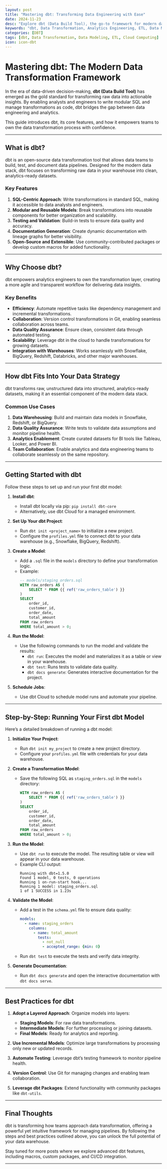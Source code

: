 ```yaml
---
layout: post
title: "Mastering dbt: Transforming Data Engineering with Ease"
date: 2024-11-23
desc: "Explore dbt (Data Build Tool), the go-to framework for modern data transformation and analytics engineering."
keywords: "dbt, Data Transformation, Analytics Engineering, ETL, Data Modeling"
categories: [DBT]
tags: [dbt, Data Transformation, Data Modeling, ETL, Cloud Computing]
icon: icon-dbt
---
```


# Mastering dbt: The Modern Data Transformation Framework

In the era of data-driven decision-making, **dbt (Data Build Tool)** has emerged as the gold standard for transforming raw data into actionable insights. By enabling analysts and engineers to write modular SQL and manage transformations as code, dbt bridges the gap between data engineering and analytics.

This guide introduces dbt, its core features, and how it empowers teams to own the data transformation process with confidence.

---

## What is dbt?

dbt is an open-source data transformation tool that allows data teams to build, test, and document data pipelines. Designed for the modern data stack, dbt focuses on transforming raw data in your warehouse into clean, analytics-ready datasets.

### Key Features
1. **SQL-Centric Approach**: Write transformations in standard SQL, making it accessible to data analysts and engineers.
2. **Modular and Reusable Models**: Break transformations into reusable components for better organization and scalability.
3. **Testing and Validation**: Build-in tests to ensure data quality and accuracy.
4. **Documentation Generation**: Create dynamic documentation with lineage graphs for better visibility.
5. **Open-Source and Extensible**: Use community-contributed packages or develop custom macros for added functionality.

---

## Why Choose dbt?

dbt empowers analytics engineers to own the transformation layer, creating a more agile and transparent workflow for delivering data insights.

### Key Benefits
- **Efficiency**: Automate repetitive tasks like dependency management and incremental transformations.
- **Collaboration**: Version control transformations in Git, enabling seamless collaboration across teams.
- **Data Quality Assurance**: Ensure clean, consistent data through automated testing.
- **Scalability**: Leverage dbt in the cloud to handle transformations for growing datasets.
- **Integration with Warehouses**: Works seamlessly with Snowflake, BigQuery, Redshift, Databricks, and other major warehouses.

---

## How dbt Fits Into Your Data Strategy

dbt transforms raw, unstructured data into structured, analytics-ready datasets, making it an essential component of the modern data stack.

### Common Use Cases
1. **Data Warehousing**: Build and maintain data models in Snowflake, Redshift, or BigQuery.
2. **Data Quality Assurance**: Write tests to validate data assumptions and monitor pipeline health.
3. **Analytics Enablement**: Create curated datasets for BI tools like Tableau, Looker, and Power BI.
4. **Team Collaboration**: Enable analytics and data engineering teams to collaborate seamlessly on the same repository.

---

## Getting Started with dbt

Follow these steps to set up and run your first dbt model:

1. **Install dbt**:
   - Install dbt locally via pip: `pip install dbt-core`
   - Alternatively, use dbt Cloud for a managed environment.

2. **Set Up Your dbt Project**:
   - Run `dbt init <project_name>` to initialize a new project.
   - Configure the `profiles.yml` file to connect dbt to your data warehouse (e.g., Snowflake, BigQuery, Redshift).

3. **Create a Model**:
   - Add a `.sql` file in the `models` directory to define your transformation logic.
   - Example:
     ```sql
     -- models/staging_orders.sql
     WITH raw_orders AS (
         SELECT * FROM {{ ref('raw_orders_table') }}
     )
     SELECT
         order_id,
         customer_id,
         order_date,
         total_amount
     FROM raw_orders
     WHERE total_amount > 0;
     ```

4. **Run the Model**:
   - Use the following commands to run the model and validate the results:
     - `dbt run`: Executes the model and materializes it as a table or view in your warehouse.
     - `dbt test`: Runs tests to validate data quality.
     - `dbt docs generate`: Generates interactive documentation for the project.

5. **Schedule Jobs**:
   - Use dbt Cloud to schedule model runs and automate your pipeline.

---

## Step-by-Step: Running Your First dbt Model

Here’s a detailed breakdown of running a dbt model:

1. **Initialize Your Project**:
   - Run `dbt init my_project` to create a new project directory.
   - Configure your `profiles.yml` file with credentials for your data warehouse.

2. **Create a Transformation Model**:
   - Save the following SQL as `staging_orders.sql` in the `models` directory:
     ```sql
     WITH raw_orders AS (
         SELECT * FROM {{ ref('raw_orders_table') }}
     )
     SELECT
         order_id,
         customer_id,
         order_date,
         total_amount
     FROM raw_orders
     WHERE total_amount > 0;
     ```

3. **Run the Model**:
   - Use `dbt run` to execute the model. The resulting table or view will appear in your data warehouse.
   - Example CLI output:
     ```
     Running with dbt=1.5.0
     Found 1 model, 0 tests, 0 operations
     Running 1 on-run-start hook...
     Running 1 model: staging_orders.sql
     1 of 1 SUCCESS in 1.23s
     ```

4. **Validate the Model**:
   - Add a test in the `schema.yml` file to ensure data quality:
     ```yml
     models:
       - name: staging_orders
         columns:
           - name: total_amount
             tests:
               - not_null
               - accepted_range: {min: 0}
     ```
   - Run `dbt test` to execute the tests and verify data integrity.

5. **Generate Documentation**:
   - Run `dbt docs generate` and open the interactive documentation with `dbt docs serve`.

---

## Best Practices for dbt

1. **Adopt a Layered Approach**: Organize models into layers:
   - **Staging Models**: For raw data transformations.
   - **Intermediate Models**: For further processing or joining datasets.
   - **Final Models**: Ready for analytics and reporting.

2. **Use Incremental Models**: Optimize large transformations by processing only new or updated records.

3. **Automate Testing**: Leverage dbt’s testing framework to monitor pipeline health.

4. **Version Control**: Use Git for managing changes and enabling team collaboration.

5. **Leverage dbt Packages**: Extend functionality with community packages like `dbt-utils`.

---

## Final Thoughts

dbt is transforming how teams approach data transformation, offering a powerful yet intuitive framework for managing pipelines. By following the steps and best practices outlined above, you can unlock the full potential of your data warehouse.

Stay tuned for more posts where we explore advanced dbt features, including macros, custom packages, and CI/CD integration.

---
